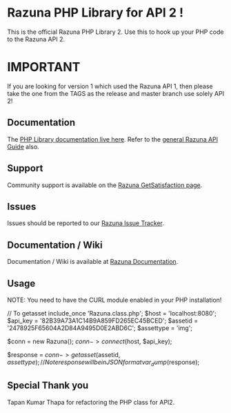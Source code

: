 Razuna PHP Library for API 2 !
==============================

This is the official Razuna PHP Library 2. Use this to hook up your PHP code to the Razuna API 2.

IMPORTANT
=========
If you are looking for version 1 which used the Razuna API 1, then please take the one from the TAGS as the release and master branch use solely API 2!

Documentation
-------------

The [PHP Library documentation live here](http://wiki.razuna.com/display/ecp/Razuna+PHP+Library). Refer to the [general Razuna API Guide](http://wiki.razuna.com/display/ecp/API+Developer+Guide) also.

Support
-------

Community support is available on the [Razuna GetSatisfaction page](http://getsatisfaction.com/razuna).

Issues
------

Issues should be reported to our [Razuna Issue Tracker](http://issues.razuna.com).

Documentation / Wiki
--------------------

Documentation / Wiki is available at [Razuna Documentation](http://wiki.razuna.com).

Usage
-----

NOTE: You need to have the CURL module enabled in your PHP installation!

// To getasset
include_once 'Razuna.class.php';
$host = 'localhost:8080';
$api_key = '82B39A73A1C14B9A859FD265EC45BCED';
$assetid = '2478925F65604A2D84A9495D0E2ABD6C';
$assettype = 'img';

$conn = new Razuna();
$conn->connect($host, $api_key);

$response = $conn->getasset($assetid, $assettype);
// Note response will be in JSON format
var_dump($response);

Special Thank you
-----------------
Tapan Kumar Thapa for refactoring the PHP class for API2.
